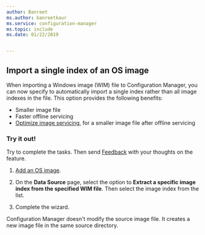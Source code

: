 ```yaml
---
author: Banreet
ms.author: banreetkaur
ms.service: configuration-manager
ms.topic: include
ms.date: 01/22/2019


---
```


## <a name="bkmk_index"></a> Import a single index of an OS image
<!--3719699-->

When importing a Windows image (WIM) file to Configuration Manager, you can now specify to automatically import a single index rather than all image indexes in the file. This option provides the following benefits:

- Smaller image file  
- Faster offline servicing  
- [Optimize image servicing](#bkmk_resetbase), for a smaller image file after offline servicing  


### Try it out!

Try to complete the tasks. Then send [Feedback](../../../../understand/product-feedback.md) with your thoughts on the feature.

1. [Add an OS image](../../../../../osd/get-started/manage-operating-system-images.md#BKMK_AddOSImages).  

2. On the **Data Source** page, select the option to **Extract a specific image index from the specified WIM file**. Then select the image index from the list.  

3. Complete the wizard.

Configuration Manager doesn't modify the source image file. It creates a new image file in the same source directory. 

